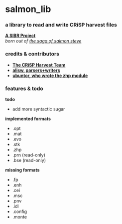 # salmon_lib
### a library to read and write CRiSP harvest files
**[A SIBR Project](https://sibr.dev)** <br />
*born out of [the saga of salmon steve](https://salmon.sibr.dev/steve.html)*
<br />


### credits & contributors
- **[The CRiSP Harvest Team](www.cbr.washington.edu/analysis/archive/harvest/crispharvest)**
- **[alisw, parsers+writers](https://github.com/alisww)**
- **[ubuntor, who wrote the zhp module](https://github.com/ubuntor)**

### features & todo
**todo**
- add more syntactic sugar

**implemented formats**
- .opt
- .mat
- .evo
- .stk
- .zhp
- .prn (read-only)
- .bse (read-only)

**missing formats**
- .fp
- .enh
- .cei
- .msc
- .pnv
- .idl
- .config
- .monte
